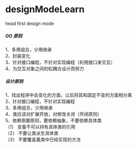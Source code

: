 # designModeLearn
head first design mode

##### OO 原则
1、多用组合，少用继承  
2、封装变化  
3、针对接口编程，不针对实现编程（利用接口来交互）  
4、为交互对象之间的松耦合设计而努力  


##### 设计原则
1、找出程序中会变化的方面，让后将其和固定不变的方面相分离  
2、针对接口编程，不针对实现编程  
3、多用组合，少用继承  
4、类应该对扩展开放，对修改关闭（开闭原则）  
5、依赖倒置原则，要依赖抽象，不要依赖具体类  
    （1） 变量不可以持有具体类的引用  
    （2） 不要让类派生具体类  
    （3） 不要覆盖基类中已经实现的方法
